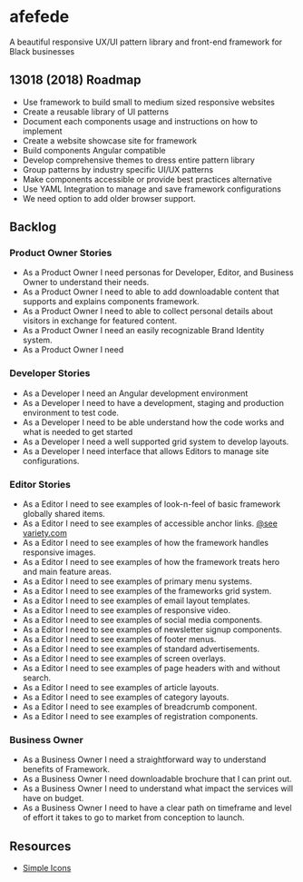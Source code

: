 # afefede
A beautiful responsive UX/UI pattern library and front-end framework for Black businesses

## 13018 (2018) Roadmap
- Use framework to build small to medium sized responsive websites
- Create a reusable library of UI patterns
- Document each components usage and instructions on how to implement
- Create a website showcase site for framework
- Build components Angular compatible
- Develop comprehensive themes to dress entire pattern library
- Group patterns by industry specific UI/UX patterns
- Make components accessible or provide best practices alternative
- Use YAML Integration to manage and save framework configurations
- We need option to add older browser support.

## Backlog

### Product Owner Stories
- As a Product Owner I need personas for Developer, Editor, and Business Owner to understand their needs.
- As a Product Owner I need to able to add downloadable content that supports and explains components framework.
- As a Product Owner I need to able to collect personal details about visitors in exchange for featured content.
- As a Product Owner I need an easily recognizable Brand Identity system.
- As a Product Owner I need

### Developer Stories
- As a Developer I need an Angular development environment
- As a Developer I need to have a development, staging and production environment to test code.
- As a Developer I need to be able understand how the code works and what is needed to get started
- As a Developer I need a well supported grid system to develop layouts.
- As a Developer I need interface that allows Editors to manage site configurations.

### Editor Stories
- As a Editor I need to see examples of look-n-feel of basic framework globally shared items.
- As a Editor I need to see examples of accessible anchor links. [@see variety.com](http://variety.com/2017/digital/news/kevin-hart-laugh-out-loud-streaming-platform-launch-date-1202491634/)
- As a Editor I need to see examples of how the framework handles responsive images.
- As a Editor I need to see examples of how the framework treats hero and main feature areas.
- As a Editor I need to see examples of primary menu systems.
- As a Editor I need to see examples of the frameworks grid system.
- As a Editor I need to see examples of email layout templates.
- As a Editor I need to see examples of responsive video.
- As a Editor I need to see examples of social media components.
- As a Editor I need to see examples of newsletter signup components.
- As a Editor I need to see examples of footer menus.
- As a Editor I need to see examples of standard advertisements.
- As a Editor I need to see examples of screen overlays.
- As a Editor I need to see examples of page headers with and without search.
- As a Editor I need to see examples of article layouts.
- As a Editor I need to see examples of category layouts.
- As a Editor I need to see examples of breadcrumb component.
- As a Editor I need to see examples of registration components.

### Business Owner
- As a Business Owner I need a straightforward way to understand benefits of Framework.
- As a Business Owner I need downloadable brochure that I can print out.
- As a Business Owner I need to understand what impact the services will have on budget.
- As a Business Owner I need to have a clear path on timeframe and level of effort it takes to go to market from conception to launch.

## Resources
- [Simple Icons](https://github.com/simple-icons)
